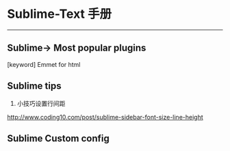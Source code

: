 # Sublime-Text 手册
---
## Sublime-> Most popular plugins

[keyword] Emmet for html


## Sublime tips

1. 小技巧设置行间距

http://www.coding10.com/post/sublime-sidebar-font-size-line-height





## Sublime Custom config

